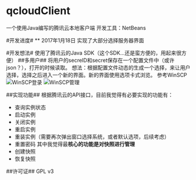 ﻿# qcloudClient
一个使用Java编写的腾讯云本地客户端
开发工具：NetBeans


#开发进度#
** 2017年1月18日 实现了大部分选择服务器界面

#开发想法#
使用了腾讯云的Java SDK（这个SDK...还是蛮方便的，用起来很方便）
##多用户##
将用户的secreID和secret保存在一个配置文件中（或许json？），打开的时候读取。
想法：根据配置文件动态的生成一个选择，来让用户选择，选择之后进入一个新的界面。新的界面使用选项卡式浏览。
参考WinSCP
![WinSCP登录][1]
![WinSCP管理][2]


  [1]: https://ojx583tpj.qnssl.com/winscp1.jpg
  [2]: https://ojx583tpj.qnssl.com/winscp2.jpg

##实现功能##
根据腾讯云的API接口，目前我觉得有必要实现的功能有：
* 查询实例状态
* 启动实例
* 关闭实例
* 重启实例
* 重装实例（需要再次弹出窗口选择系统，或者默认选项，后续考虑）
* 重置密码
其中我觉得最**核心的功能是对快照进行管理**
* 创建快照
* 恢复快照


##许可证##
GPL v3
